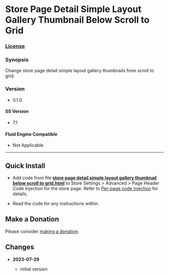 # Store Page Detail Simple Layout Gallery Thumbnail Below Scroll to Grid

### [License][1]

### Synopsis

Change store page detail simple layout gallery thumbnails from scroll to grid.

### Version

  * 0.1.0

#### SS Version

  * 7.1

#### Fluid Engine Compatible

  * Not Applicable

---

## Quick Install

* Add code from file **[store page detail simple layout gallery thumbnail below
  scroll to grid.html][2]** to Store Settings > Advanced > Page Header Code
  Injection for the store page. Refer to [Per-page code injection][3] for
  details.
  
* Read the code for any instructions within.

## Make a Donation

Please consider [making a donation][4].

## Changes

<!-- * **2023-07-28**

  * sort tags, simple alpha
  * bumped version to 0.2.0
  -->
* **2023-07-29**

  * initial version

[1]: https://github.com/tomsWebConsulting/twcsl/blob/main/LICENSE.txt#L1
[2]: store%20page%20detail%20simple%20layout%20gallery%20thumbnail%20below%20scroll%20to%20grid.html#L1
[3]: https://support.squarespace.com/hc/en-us/articles/205815908-Using-code-injection#toc-per-page-code-injection
[4]: https://github.com/tomsWebConsulting/twcsl#make-a-donation

